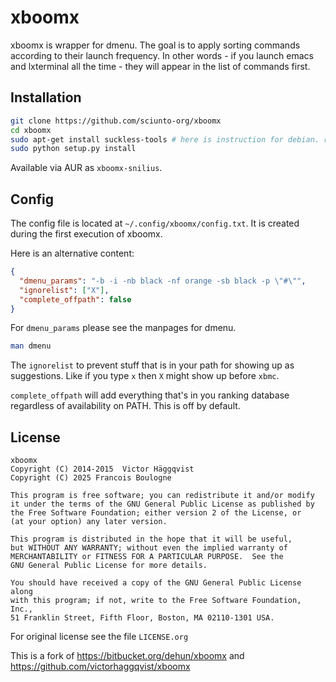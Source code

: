 # xboomx

xboomx is wrapper for dmenu. The goal is to apply sorting commands according to their launch frequency. In other words - if you launch emacs and lxterminal all the time - they will appear in the list of commands first.

## Installation
```sh
git clone https://github.com/sciunto-org/xboomx
cd xboomx
sudo apt-get install suckless-tools # here is instruction for debian. really we need only dmenu
sudo python setup.py install
```

Available via AUR as `xboomx-snilius`.

## Config
The config file is located at `~/.config/xboomx/config.txt`. It is created during the first execution of xboomx.


Here is an alternative content:
```json
{
  "dmenu_params": "-b -i -nb black -nf orange -sb black -p \"#\"",
  "ignorelist": ["X"],
  "complete_offpath": false
}
```

For `dmenu_params` please see the manpages for dmenu.
```sh
man dmenu
```

The `ignorelist` to prevent stuff that is in your path for showing up as suggestions. Like if you type `x` then `X` might show up before `xbmc`.

`complete_offpath` will add everything that's in you ranking database regardless of availability on PATH. This is off by default.

## License

    xboomx
    Copyright (C) 2014-2015  Victor Häggqvist
    Copyright (C) 2025 Francois Boulogne

    This program is free software; you can redistribute it and/or modify
    it under the terms of the GNU General Public License as published by
    the Free Software Foundation; either version 2 of the License, or
    (at your option) any later version.

    This program is distributed in the hope that it will be useful,
    but WITHOUT ANY WARRANTY; without even the implied warranty of
    MERCHANTABILITY or FITNESS FOR A PARTICULAR PURPOSE.  See the
    GNU General Public License for more details.

    You should have received a copy of the GNU General Public License along
    with this program; if not, write to the Free Software Foundation, Inc.,
    51 Franklin Street, Fifth Floor, Boston, MA 02110-1301 USA.

For original license see the file `LICENSE.org`

This is a fork of https://bitbucket.org/dehun/xboomx and https://github.com/victorhaggqvist/xboomx
